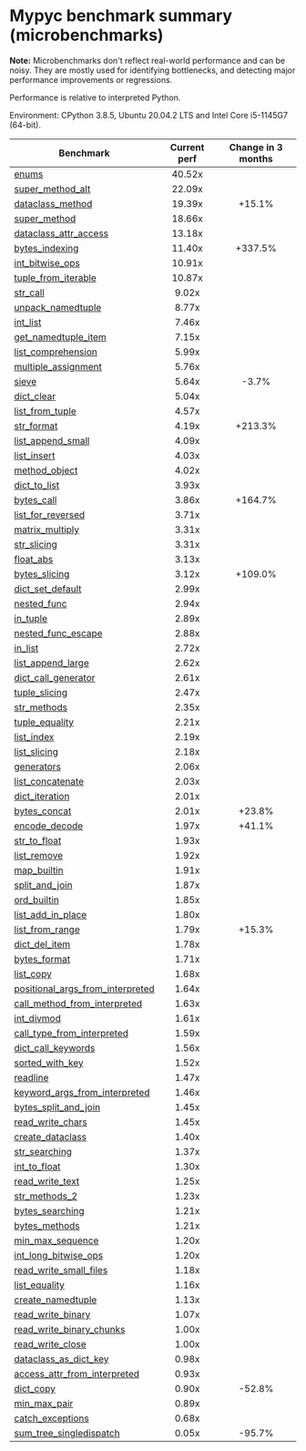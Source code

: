 # Mypyc benchmark summary (microbenchmarks)

**Note:** Microbenchmarks don't reflect real-world performance and can be noisy.
           They are mostly used for identifying bottlenecks, and detecting major performance
           improvements or regressions.

Performance is relative to interpreted Python.

Environment: CPython 3.8.5, Ubuntu 20.04.2 LTS and Intel Core i5-1145G7 (64-bit).

| Benchmark | Current perf | Change in 3 months |
| --- | :---: | :---: |
| [enums](benchmarks/enums.md) | 40.52x |  |
| [super_method_alt](benchmarks/super_method_alt.md) | 22.09x |  |
| [dataclass_method](benchmarks/dataclass_method.md) | 19.39x | +15.1% |
| [super_method](benchmarks/super_method.md) | 18.66x |  |
| [dataclass_attr_access](benchmarks/dataclass_attr_access.md) | 13.18x |  |
| [bytes_indexing](benchmarks/bytes_indexing.md) | 11.40x | +337.5% |
| [int_bitwise_ops](benchmarks/int_bitwise_ops.md) | 10.91x |  |
| [tuple_from_iterable](benchmarks/tuple_from_iterable.md) | 10.87x |  |
| [str_call](benchmarks/str_call.md) | 9.02x |  |
| [unpack_namedtuple](benchmarks/unpack_namedtuple.md) | 8.77x |  |
| [int_list](benchmarks/int_list.md) | 7.46x |  |
| [get_namedtuple_item](benchmarks/get_namedtuple_item.md) | 7.15x |  |
| [list_comprehension](benchmarks/list_comprehension.md) | 5.99x |  |
| [multiple_assignment](benchmarks/multiple_assignment.md) | 5.76x |  |
| [sieve](benchmarks/sieve.md) | 5.64x | -3.7% |
| [dict_clear](benchmarks/dict_clear.md) | 5.04x |  |
| [list_from_tuple](benchmarks/list_from_tuple.md) | 4.57x |  |
| [str_format](benchmarks/str_format.md) | 4.19x | +213.3% |
| [list_append_small](benchmarks/list_append_small.md) | 4.09x |  |
| [list_insert](benchmarks/list_insert.md) | 4.03x |  |
| [method_object](benchmarks/method_object.md) | 4.02x |  |
| [dict_to_list](benchmarks/dict_to_list.md) | 3.93x |  |
| [bytes_call](benchmarks/bytes_call.md) | 3.86x | +164.7% |
| [list_for_reversed](benchmarks/list_for_reversed.md) | 3.71x |  |
| [matrix_multiply](benchmarks/matrix_multiply.md) | 3.31x |  |
| [str_slicing](benchmarks/str_slicing.md) | 3.31x |  |
| [float_abs](benchmarks/float_abs.md) | 3.13x |  |
| [bytes_slicing](benchmarks/bytes_slicing.md) | 3.12x | +109.0% |
| [dict_set_default](benchmarks/dict_set_default.md) | 2.99x |  |
| [nested_func](benchmarks/nested_func.md) | 2.94x |  |
| [in_tuple](benchmarks/in_tuple.md) | 2.89x |  |
| [nested_func_escape](benchmarks/nested_func_escape.md) | 2.88x |  |
| [in_list](benchmarks/in_list.md) | 2.72x |  |
| [list_append_large](benchmarks/list_append_large.md) | 2.62x |  |
| [dict_call_generator](benchmarks/dict_call_generator.md) | 2.61x |  |
| [tuple_slicing](benchmarks/tuple_slicing.md) | 2.47x |  |
| [str_methods](benchmarks/str_methods.md) | 2.35x |  |
| [tuple_equality](benchmarks/tuple_equality.md) | 2.21x |  |
| [list_index](benchmarks/list_index.md) | 2.19x |  |
| [list_slicing](benchmarks/list_slicing.md) | 2.18x |  |
| [generators](benchmarks/generators.md) | 2.06x |  |
| [list_concatenate](benchmarks/list_concatenate.md) | 2.03x |  |
| [dict_iteration](benchmarks/dict_iteration.md) | 2.01x |  |
| [bytes_concat](benchmarks/bytes_concat.md) | 2.01x | +23.8% |
| [encode_decode](benchmarks/encode_decode.md) | 1.97x | +41.1% |
| [str_to_float](benchmarks/str_to_float.md) | 1.93x |  |
| [list_remove](benchmarks/list_remove.md) | 1.92x |  |
| [map_builtin](benchmarks/map_builtin.md) | 1.91x |  |
| [split_and_join](benchmarks/split_and_join.md) | 1.87x |  |
| [ord_builtin](benchmarks/ord_builtin.md) | 1.85x |  |
| [list_add_in_place](benchmarks/list_add_in_place.md) | 1.80x |  |
| [list_from_range](benchmarks/list_from_range.md) | 1.79x | +15.3% |
| [dict_del_item](benchmarks/dict_del_item.md) | 1.78x |  |
| [bytes_format](benchmarks/bytes_format.md) | 1.71x |  |
| [list_copy](benchmarks/list_copy.md) | 1.68x |  |
| [positional_args_from_interpreted](benchmarks/positional_args_from_interpreted.md) | 1.64x |  |
| [call_method_from_interpreted](benchmarks/call_method_from_interpreted.md) | 1.63x |  |
| [int_divmod](benchmarks/int_divmod.md) | 1.61x |  |
| [call_type_from_interpreted](benchmarks/call_type_from_interpreted.md) | 1.59x |  |
| [dict_call_keywords](benchmarks/dict_call_keywords.md) | 1.56x |  |
| [sorted_with_key](benchmarks/sorted_with_key.md) | 1.52x |  |
| [readline](benchmarks/readline.md) | 1.47x |  |
| [keyword_args_from_interpreted](benchmarks/keyword_args_from_interpreted.md) | 1.46x |  |
| [bytes_split_and_join](benchmarks/bytes_split_and_join.md) | 1.45x |  |
| [read_write_chars](benchmarks/read_write_chars.md) | 1.45x |  |
| [create_dataclass](benchmarks/create_dataclass.md) | 1.40x |  |
| [str_searching](benchmarks/str_searching.md) | 1.37x |  |
| [int_to_float](benchmarks/int_to_float.md) | 1.30x |  |
| [read_write_text](benchmarks/read_write_text.md) | 1.25x |  |
| [str_methods_2](benchmarks/str_methods_2.md) | 1.23x |  |
| [bytes_searching](benchmarks/bytes_searching.md) | 1.21x |  |
| [bytes_methods](benchmarks/bytes_methods.md) | 1.21x |  |
| [min_max_sequence](benchmarks/min_max_sequence.md) | 1.20x |  |
| [int_long_bitwise_ops](benchmarks/int_long_bitwise_ops.md) | 1.20x |  |
| [read_write_small_files](benchmarks/read_write_small_files.md) | 1.18x |  |
| [list_equality](benchmarks/list_equality.md) | 1.16x |  |
| [create_namedtuple](benchmarks/create_namedtuple.md) | 1.13x |  |
| [read_write_binary](benchmarks/read_write_binary.md) | 1.07x |  |
| [read_write_binary_chunks](benchmarks/read_write_binary_chunks.md) | 1.00x |  |
| [read_write_close](benchmarks/read_write_close.md) | 1.00x |  |
| [dataclass_as_dict_key](benchmarks/dataclass_as_dict_key.md) | 0.98x |  |
| [access_attr_from_interpreted](benchmarks/access_attr_from_interpreted.md) | 0.93x |  |
| [dict_copy](benchmarks/dict_copy.md) | 0.90x | -52.8% |
| [min_max_pair](benchmarks/min_max_pair.md) | 0.89x |  |
| [catch_exceptions](benchmarks/catch_exceptions.md) | 0.68x |  |
| [sum_tree_singledispatch](benchmarks/sum_tree_singledispatch.md) | 0.05x | -95.7% |
